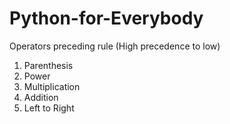 # Python-for-Everybody

Operators preceding rule (High precedence to low)

1. Parenthesis
2. Power
3. Multiplication
4. Addition
5. Left to Right
